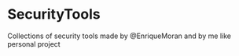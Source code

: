 # SecurityTools
Collections of security tools made by @EnriqueMoran and by me like personal project
